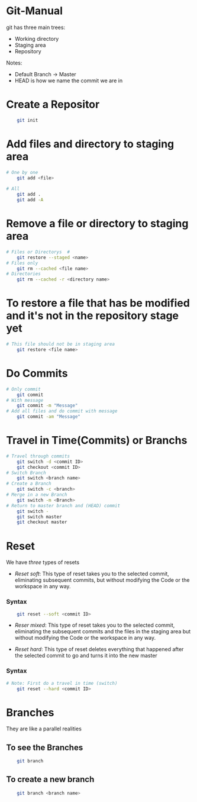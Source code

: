 # Git-Manual

git has three main trees:
+ Working directory
+ Staging area
+ Repository

Notes:
+ Default Branch -> Master
+ HEAD is how we name the commit we are in

# Create a Repositor #
```Bash
	git init
```

# Add files and directory to staging area #
```Bash
# One by one		
	git add <file>
	
# All
	git add .
	git add -A 
```
# Remove a file or directory to staging area #
```Bash
# Files or Directorys  #
	git restore --staged <name>
# Files only
	git rm --cached <file name>
# Directories
	git rm --cached -r <directory name>
```
# To restore a file that has be modified and it's not in the repository stage yet #
```Bash
# This file should not be in staging area
	git restore <file name>
```


# Do Commits #
```Bash
# Only commit
	git commit
# With message
	git commit -m "Message"
# Add all files and do commit with message
	git commit -am "Message"
```

# Travel in Time(Commits) or Branchs  #
```Bash
# Travel through commits
	git switch -d <commit ID>
	git checkout <commit ID>
# Switch Branch
	git switch <branch name>
# Create a Branch
	git switch -c <branch>
# Merge in a new Branch
	git switch -m <Branch>
# Return to master branch and (HEAD) commit
	git switch -
	git switch master
	git checkout master
```
# Reset #

We have *three* types of resets

+ *Reset soft*: This type of reset takes you to the selected commit, eliminating subsequent commits, but without modifying the Code or the workspace in any way.
### Syntax
```Bash
	git reset --soft <commit ID>
```
+ *Reser mixed*: This type of reset takes you to the selected commit, eliminating the subsequent commits and the files in the staging area but without modifying the Code or the workspace in any way.

+ *Reset hard*: This type of reset deletes everything that happened after the selected commit to go and turns it into the new master
### Syntax
```Bash
# Note: First do a travel in time (switch)
	git reset --hard <commit ID>
```

# Branches #

They are like a parallel realities

## To see the Branches
```Bash
	git branch
```

## To create a new branch
```Bash
	git branch <branch name>
```